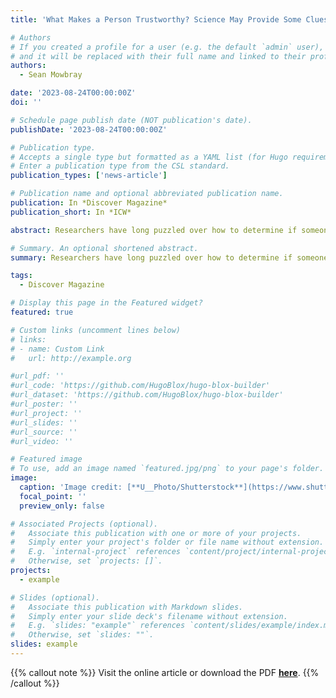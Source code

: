 ```yaml
---
title: 'What Makes a Person Trustworthy? Science May Provide Some Clues'

# Authors
# If you created a profile for a user (e.g. the default `admin` user), write the username (folder name) here
# and it will be replaced with their full name and linked to their profile.
authors:
  - Sean Mowbray

date: '2023-08-24T00:00:00Z'
doi: ''

# Schedule page publish date (NOT publication's date).
publishDate: '2023-08-24T00:00:00Z'

# Publication type.
# Accepts a single type but formatted as a YAML list (for Hugo requirements).
# Enter a publication type from the CSL standard.
publication_types: ['news-article']

# Publication name and optional abbreviated publication name.
publication: In *Discover Magazine*
publication_short: In *ICW*

abstract: Researchers have long puzzled over how to determine if someone is trustworthy. Find out how their work can provide helpful hints to the rest of us.

# Summary. An optional shortened abstract.
summary: Researchers have long puzzled over how to determine if someone is trustworthy. Find out how their work can provide helpful hints to the rest of us.

tags:
  - Discover Magazine

# Display this page in the Featured widget?
featured: true

# Custom links (uncomment lines below)
# links:
# - name: Custom Link
#   url: http://example.org

#url_pdf: ''
#url_code: 'https://github.com/HugoBlox/hugo-blox-builder'
#url_dataset: 'https://github.com/HugoBlox/hugo-blox-builder'
#url_poster: ''
#url_project: ''
#url_slides: ''
#url_source: ''
#url_video: ''

# Featured image
# To use, add an image named `featured.jpg/png` to your page's folder.
image:
  caption: 'Image credit: [**U__Photo/Shutterstock**](https://www.shutterstock.com/de/image-photo/teamwork-couple-hiking-help-each-other-250176199)'
  focal_point: ''
  preview_only: false

# Associated Projects (optional).
#   Associate this publication with one or more of your projects.
#   Simply enter your project's folder or file name without extension.
#   E.g. `internal-project` references `content/project/internal-project/index.md`.
#   Otherwise, set `projects: []`.
projects:
  - example

# Slides (optional).
#   Associate this publication with Markdown slides.
#   Simply enter your slide deck's filename without extension.
#   E.g. `slides: "example"` references `content/slides/example/index.md`.
#   Otherwise, set `slides: ""`.
slides: example
---
```


{{% callout note %}}
Visit the online article or download the PDF [**here**](https://www.discovermagazine.com/mind/what-makes-a-person-trustworthy-science-may-provide-some-clues).
{{% /callout %}}